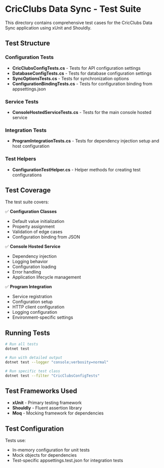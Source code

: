 # CricClubs Data Sync - Test Suite

This directory contains comprehensive test cases for the CricClubs Data Sync application using xUnit and Shouldly.

## Test Structure

### Configuration Tests
- **CricClubsConfigTests.cs** - Tests for API configuration settings
- **DatabaseConfigTests.cs** - Tests for database configuration settings  
- **SyncOptionsTests.cs** - Tests for synchronization options
- **ConfigurationBindingTests.cs** - Tests for configuration binding from appsettings.json

### Service Tests
- **ConsoleHostedServiceTests.cs** - Tests for the main console hosted service

### Integration Tests
- **ProgramIntegrationTests.cs** - Tests for dependency injection setup and host configuration

### Test Helpers
- **ConfigurationTestHelper.cs** - Helper methods for creating test configurations

## Test Coverage

The test suite covers:

✅ **Configuration Classes**
- Default value initialization
- Property assignment
- Validation of edge cases
- Configuration binding from JSON

✅ **Console Hosted Service**
- Dependency injection
- Logging behavior
- Configuration loading
- Error handling
- Application lifecycle management

✅ **Program Integration**
- Service registration
- Configuration setup
- HTTP client configuration
- Logging configuration
- Environment-specific settings

## Running Tests

```bash
# Run all tests
dotnet test

# Run with detailed output
dotnet test --logger "console;verbosity=normal"

# Run specific test class
dotnet test --filter "CricClubsConfigTests"
```

## Test Frameworks Used

- **xUnit** - Primary testing framework
- **Shouldly** - Fluent assertion library
- **Moq** - Mocking framework for dependencies

## Test Configuration

Tests use:
- In-memory configuration for unit tests
- Mock objects for dependencies
- Test-specific appsettings.test.json for integration tests